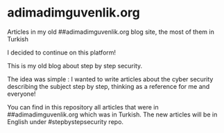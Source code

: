 # adimadimguvenlik.org
Articles in my old ##adimadimguvenlik.org blog site, the most of them in Turkish

I decided to continue on this platform!

This is my old blog about step by step security\.

The idea was simple : I wanted to write articles about the cyber security describing the subject step by step, thinking as a reference for me and everyone!

You can find in this repository all articles that were in ##adimadimguvenlik.org which was in Turkish\.
The new articles will be in English under #stepbystepsecurity repo\.





